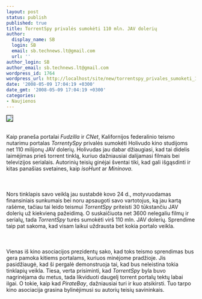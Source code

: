 ```yaml
---
layout: post
status: publish
published: true
title: TorrentSpy privalės sumokėti 110 mln. JAV dolerių
author:
  display_name: SB
  login: SB
  email: sb.technews.lt@gmail.com
  url: ''
author_login: SB
author_email: sb.technews.lt@gmail.com
wordpress_id: 1764
wordpress_url: http://localhost/site/new/torrentspy_privales_sumoketi_110_mln_jav_doleriu/
date: '2008-05-09 17:04:19 +0300'
date_gmt: '2008-05-09 17:04:19 +0300'
categories:
- Naujienos
---
```

<div class="imgright"><img src="http://www.technews.lt/upl/Failai/torrentspy.gif" border="1"></div>
<p><br>Kaip praneša portalai <i>Fudzilla</i> ir <i>CNet</i>, Kalifornijos federalinio teismo nutarimu portalas <i>TorrentySpy</i> privalės sumokėti Holivudo kino studijoms net 110 milijonų JAV dolerių. Holivudas jau dabar džiaugiasi, kad tai didelis laimėjimas prieš torrent tinklą, kuriuo dažniausiai dalijamasi filmais bei televizijos serialais. Autorinių teisių ginėjai šventai tiki, kad gali išgąsdinti ir kitas panašias svetaines, kaip <i>isoHunt</i> ar <i>Mininova</i>.<br />
<br><br />
<br>Nors tinklapis savo veiklą jau sustabdė kovo 24 d., motyvuodamas finansiniais sunkumais bei noru apsaugoti savo vartotojus, ką jau kartą rašėme, tačiau tai leido teismui <i>TorrentSpy</i> priteisti 30 tūkstančiu JAV dolerių už kiekvieną pažeidimą. O suskaičiuota net 3600 nelegaliu filmų ir serialų, tada <i>TorrentSpy</i> turės sumokėti virš 110 mln. JAV dolerių. Sprendime taip pat sakoma, kad visam laikui uždrausta bet kokia portalo veikla.<br />
<br><br />
<br>Vienas iš kino asociacijos prezidentų sako, kad toks teismo sprendimas bus gera pamoka kitiems portalams, kuriuos minėjome pradžioje. Jis pasidžiaugė, kad ši pergalė demonstruoja tai, kad bus neleistina tokia tinklapių veikla. Tiesa, verta prisiminti, kad <i>TorrentSpy</i> byla buvo nagrinėjama du metus, tada likviduoti daugelį torrent portalų tektų labai ilgai. O tokie, kaip kad <i>PirateBay</i>, dažniausiai turi ir kuo atsikirsti. Tuo tarpo kino asociacija grasina bylinėjimusi su autorių teisių savininkais.<br />
<br></p>
